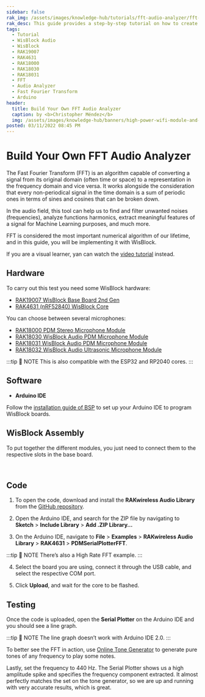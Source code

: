```yaml
---
sidebar: false
rak_img: /assets/images/knowledge-hub/tutorials/fft-audio-analyzer/fft-audio-analyzer.png
rak_desc: This guide provides a step-by-step tutorial on how to create an FFT audio analyzer using WisBlock Audio.
tags:
  - Tutorial
  - WisBlock Audio
  - WisBlock
  - RAK19007
  - RAK4631
  - RAK18000
  - RAK18030
  - RAK18031
  - FFT
  - Audio Analyzer
  - Fast Fourier Transform
  - Arduino
header:
  title: Build Your Own FFT Audio Analyzer
  caption: by <b>Christopher Méndez</b>
  img: /assets/images/knowledge-hub/banners/high-power-wifi-module-and-power-line-communications.jpg
posted: 03/11/2022 08:45 PM
---
```


# Build Your Own FFT Audio Analyzer


The Fast Fourier Transform (FFT) is an algorithm capable of converting a signal from its original domain (often time or space) to a representation in the frequency domain and vice versa. It works alongside the consideration that every non-periodical signal in the time domain is a sum of periodic ones in terms of sines and cosines that can be broken down.

In the audio field, this tool can help us to find and filter unwanted noises (frequencies), analyze functions harmonics, extract meaningful features of a signal for Machine Learning purposes, and much more.

FFT is considered the most important numerical algorithm of our lifetime, and in this guide, you will be implementing it with WisBlock.


If you are a visual learner, yan can watch the [video tutorial](https://youtu.be/Avoobbz4wtg) instead.

## Hardware

To carry out this test you need some WisBlock hardware:
   - [RAK19007 WisBlock Base Board 2nd Gen](https://store.rakwireless.com/products/rak19007-wisblock-base-board-2nd-gen?utm_source=RAK19007&utm_medium=Document&utm_campaign=BuyFromStore)
   - [RAK4631 (nRF52840) WisBlock Core](https://store.rakwireless.com/products/rak4631-lpwan-node?utm_source=RAK4631WisBlockLPWANModule&utm_medium=Document&utm_campaign=BuyFromStore)

You can choose between several microphones:
   - [RAK18000 PDM Stereo Microphone Module](https://store.rakwireless.com/products/wisblock-microphone-module-rak18000?utm_source=WisBlockRAK18000&utm_medium=Document&utm_campaign=BuyFromStore)
   - [RAK18030 WisBlock Audio PDM Microphone Module](https://store.rakwireless.com/products/pdm-microphone-sensor-20-20khz-knowles-spk0641ht4h-1-rak18030?utm_source=RAK18030&utm_medium=Document&utm_campaign=BuyFromStore)
   - [RAK18031 WisBlock Audio PDM Microphone Module](https://store.rakwireless.com/products/pdm-microphone-sensor-20-10khz-stmicroelectronics-mp34dt06j-rak18031?utm_source=RAK18031&utm_medium=Document&utm_campaign=BuyFromStore)
   - [RAK18032 WisBlock Audio Ultrasonic Microphone Module](https://store.rakwireless.com/products/pdm-ultrasonic-microphone-sensor-knowles-sph0641lu4h-1-rak18032?utm_source=RAK18032&utm_medium=Document&utm_campaign=BuyFromStore)


:::tip 📝 NOTE
This is also compatible with the ESP32 and RP2040 cores.
:::

## Software

- **Arduino IDE**

Follow the [installation guide of BSP](https://docs.rakwireless.com/Knowledge-Hub/Learn/Installation-of-Board-Support-Package-in-Arduino-IDE/) to set up your Arduino IDE to program WisBlock boards.


## WisBlock Assembly

To put together the different modules, you just need to connect them to the respective slots in the base board.


<rk-img
  src="/assets/images/knowledge-hub/tutorials/fft-audio-analyzer/mounting-sketch.png"
  width="70%"
  caption="Assembling the IO to the base board"
/>

<br>

<rk-img
  src="/assets/images/knowledge-hub/tutorials/fft-audio-analyzer/assembled-modules.png"
  width="80%"
  caption="WisBlock + PDM Microphone assembled"
/>


## Code

1. To open the code, download and install the **RAKwireless Audio Library** from the [GitHub repository](https://github.com/RAKWireless/RAKwireless-Audio-library).

2. Open the Arduino IDE, and search for the ZIP file by navigating to **Sketch** > **Include Library** > **Add .ZIP Library…**

<rk-img
  src="/assets/images/knowledge-hub/tutorials/fft-audio-analyzer/add-zip-lib.png"
  width="80%"
  caption="Adding the library"
/>

3. On the Arduino IDE, navigate to **File** > **Examples** > **RAKwireless Audio Library** > **RAK4631** > **PDMSerialPlotterFFT**.

:::tip 📝 NOTE
There’s also a High Rate FFT example.
:::

<rk-img
  src="/assets/images/knowledge-hub/tutorials/fft-audio-analyzer/lib-navigation.png"
  width="80%"
  caption="Adding PDMSerialPlotterFFT"
/>

4. Select the board you are using, connect it through the USB cable, and select the respective COM port.

<rk-img
  src="/assets/images/knowledge-hub/tutorials/fft-audio-analyzer/select-board-port.png"
  width="80%"
  caption="Selecting the board"
/>

5. Click **Upload**, and wait for the core to be flashed.

<rk-img
  src="/assets/images/knowledge-hub/tutorials/fft-audio-analyzer/flash-the-core.png"
  width="80%"
  caption="Flashing the core"
/>

## Testing

Once the code is uploaded, open the **Serial Plotter** on the Arduino IDE and you should see a line graph.

:::tip 📝 NOTE
The line graph doesn’t work with Arduino IDE 2.0.
:::

<rk-img
  src="/assets/images/knowledge-hub/tutorials/fft-audio-analyzer/line-graph-no-sound.png"
  width="80%"
  caption="Line graph shows that no sound is being played"
/>

To better see the FFT in action, use [Online Tone Generator](https://www.szynalski.com/tone-generator/) to generate pure tones of any frequency to play some notes.

<rk-img
  src="/assets/images/knowledge-hub/tutorials/fft-audio-analyzer/line-graph-with-whistle.png"
  width="80%"
  caption="Line graph results with some whistling"
/>

Lastly, set the frequency to 440&nbsp;Hz. The Serial Plotter shows us a high amplitude spike and specifies the frequency component extracted. It almost perfectly matches the set on the tone generator, so we are up and running with very accurate results, which is great.


<rk-img
  src="/assets/images/knowledge-hub/tutorials/fft-audio-analyzer/line-graph.png"
  width="100%"
  caption="Graph showing a high amplitude spike"
/>
